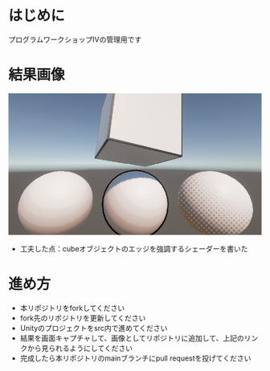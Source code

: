 # はじめに
プログラムワークショップIVの管理用です

# 結果画像

![結果](result.png)
- 工夫した点：cubeオブジェクトのエッジを強調するシェーダーを書いた

# 進め方

- 本リポジトリをforkしてください
- fork先のリポジトリを更新してください
- Unityのプロジェクトをsrc内で進めてください
- 結果を画面キャプチャして、画像としてリポジトリに追加して、上記のリンクから見られるようにしてください
- 完成したら本リポジトリのmainブランチにpull requestを投げてください
